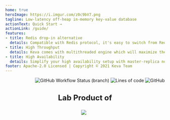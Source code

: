 ```yaml
---
home: true
heroImage: https://i.imgur.com/z0c9bV7.png
tagline: Low-latency off-heap in-memory key-value database
actionText: Quick Start →
actionLink: /guide/
features:
- title: Redis drop-in alternative
  details: Compatible with Redis protocol, it's easy to switch from Redis to Keva with a minimum fuss
- title: High Throughput
  details: Keva comes with multithreaded engine which will maximize the use of your system's resources
- title: High Availability
  details: Simplify your high availability setup with master-replica nodes, sharded cluster mode will also be available soon 
footer: Apache-2.0 Licensed | Copyright © 2021 Keva Team
---
```


<p style="text-align: right; max-width: 960px; margin: auto;">
<img src="https://img.shields.io/github/workflow/status/tuhuynh27/keva/Build/master?label=build&style=flat-square" alt="GitHub Workflow Status (branch)">
<img src="https://img.shields.io/tokei/lines/github/tuhuynh27/keva?style=flat-square" alt="Lines of code">
<img src="https://img.shields.io/github/license/tuhuynh27/keva?style=flat-square" alt="GitHub">
</p>

<div style="margin-top: 2rem; max-width: 960px; text-align: center; font-size: 1.5rem; font-weight: bold;">Lab Product of</div>

<div style="text-align: center; margin-top: 1.5rem; margin-bottom: 2rem;">
<a href="https://www.grokking.org" target="_blank"><img src="https://i.imgur.com/5k8qMpf.png" style="max-width: 92px; margin-right: 0.5rem;" /></a>
</div>